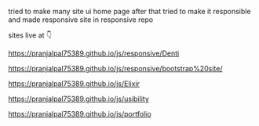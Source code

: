tried to make many site ui home page 
after that tried to make it responsible and made responsive site in responsive repo


sites live at 👇 

https://pranjalpal75389.github.io/js/responsive/Denti

https://pranjalpal75389.github.io/js/responsive/bootstrap%20site/

https://pranjalpal75389.github.io/js/Elixir

https://pranjalpal75389.github.io/js/usibility

https://pranjalpal75389.github.io/js/portfolio
